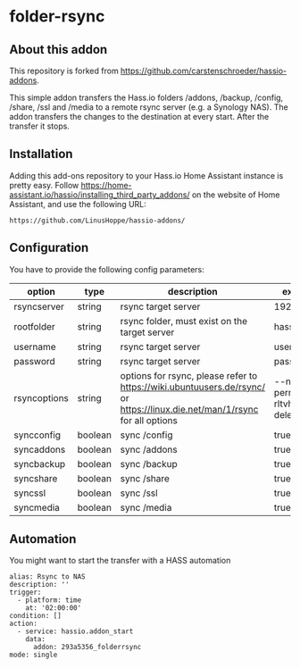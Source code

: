 # folder-rsync

## About this addon

This repository is forked from https://github.com/carstenschroeder/hassio-addons.

This simple addon transfers the Hass.io folders /addons, /backup, /config, /share, /ssl and /media to a remote rsync server (e.g. a Synology NAS). The addon transfers the changes to the destination at every start. After the transfer it stops.

## Installation

Adding this add-ons repository to your Hass.io Home Assistant instance is
pretty easy. Follow https://home-assistant.io/hassio/installing_third_party_addons/ on the
website of Home Assistant, and use the following URL:

```
https://github.com/LinusHoppe/hassio-addons/
```

## Configuration

You have to provide the following config parameters:

| option | type | description | example |
| ------------- | ------------- | ------------- | ------------- | 
| rsyncserver  | string  | rsync target server  | 192.168.0.1  |
| rootfolder  | string  | rsync folder, must exist on the target server  | hassio-sync  |
| username  | string  | rsync target server  | user  |
| password  | string  | rsync target server  | password  |
| rsyncoptions  | string  | options for rsync, please refer to https://wiki.ubuntuusers.de/rsync/ or https://linux.die.net/man/1/rsync for all options  | --no-perms -rltvh --delete  |
| syncconfig  | boolean  | sync /config  | true  |
| syncaddons  | boolean  | sync /addons  | true  |
| syncbackup  | boolean  | sync /backup  | true  |
| syncshare  | boolean  | sync /share  | true  |
| syncssl  | boolean  | sync /ssl  | true  |
| syncmedia  | boolean  | sync /media  | true  |

## Automation

You might want to start the transfer with a HASS automation
```
alias: Rsync to NAS
description: ''
trigger:
  - platform: time
    at: '02:00:00'
condition: []
action:
  - service: hassio.addon_start
    data:
      addon: 293a5356_folderrsync
mode: single
```
